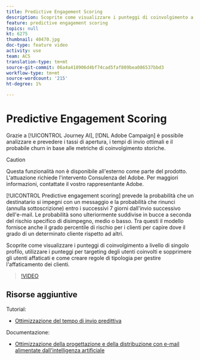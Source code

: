 ```yaml
---
title: Predictive Engagement Scoring
description: Scoprite come visualizzare i punteggi di coinvolgimento a livello di singolo profilo, utilizzare i punteggi per targeting degli utenti coinvolti e sopprimere gli utenti affaticati e come creare regole di tipologia per gestire l'affaticamento dei clienti.
feature: predictive engagement scoring
topics: null
kt: 6275
thumbnail: 40470.jpg
doc-type: feature video
activity: use
team: ACS
translation-type: tm+mt
source-git-commit: 06a4a418906d4bf74cad5faf809bea086537bbd3
workflow-type: tm+mt
source-wordcount: '215'
ht-degree: 1%

---
```



# Predictive Engagement Scoring

Grazie a [!UICONTROL Journey AI], [!DNL Adobe Campaign] è possibile analizzare e prevedere i tassi di apertura, i tempi di invio ottimali e il probabile churn in base alle metriche di coinvolgimento storiche.

>[!CAUTION]
>Questa funzionalità non è disponibile all&#39;esterno come parte del prodotto. L&#39;attuazione richiede l&#39;intervento  Consulenza del Adobe. Per maggiori informazioni, contattate il vostro rappresentante  Adobe.

[!UICONTROL Predictive engagement scoring] prevede la probabilità che un destinatario si impegni con un messaggio e la probabilità che rinunci (annulla sottoscrizione) entro i successivi 7 giorni dall&#39;invio successivo dell&#39;e-mail. Le probabilità sono ulteriormente suddivise in bucce a seconda del rischio specifico di disimpegno, medio o basso. Tra questi il modello fornisce anche il grado percentile di rischio per i clienti per capire dove il grado di un determinato cliente rispetto ad altri.

Scoprite come visualizzare i punteggi di coinvolgimento a livello di singolo profilo, utilizzare i punteggi per targeting degli utenti coinvolti e sopprimere gli utenti affaticati e come creare regole di tipologia per gestire l&#39;affaticamento dei clienti.

>[!VIDEO](https://video.tv.adobe.com/v/40470?quality=12)

## Risorse aggiuntive

Tutorial:

* [Ottimizzazione del tempo di invio predittiva](predictive-send-time-optimization.md)

Documentazione:

* [Ottimizzazione della progettazione e della distribuzione con e-mail alimentate dall&#39;intelligenza artificiale](https://docs.adobe.com/help/en/campaign-standard/using/testing-and-sending/preparing-and-testing-messages/predictive.html)
